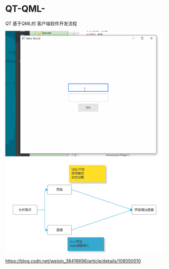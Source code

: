 # QT-QML-
QT 基于QML的 客户端软件开发流程

![Image text](https://raw.githubusercontent.com/GreateLi/QT-QML-/main/qml-show.gif)
![Image text](https://raw.githubusercontent.com/GreateLi/QT-QML-/main/qml-res.png)

https://blog.csdn.net/weixin_38416696/article/details/108550010
